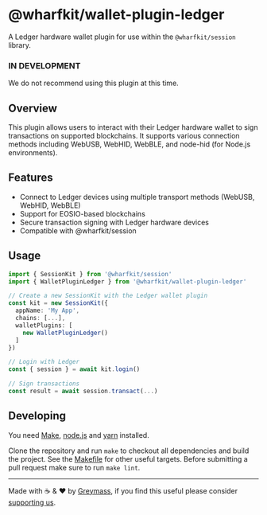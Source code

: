 # @wharfkit/wallet-plugin-ledger

A Ledger hardware wallet plugin for use within the `@wharfkit/session` library.

### IN DEVELOPMENT

We do not recommend using this plugin at this time.

## Overview

This plugin allows users to interact with their Ledger hardware wallet to sign transactions on supported blockchains. It supports various connection methods including WebUSB, WebHID, WebBLE, and node-hid (for Node.js environments).

## Features

- Connect to Ledger devices using multiple transport methods (WebUSB, WebHID, WebBLE)
- Support for EOSIO-based blockchains
- Secure transaction signing with Ledger hardware devices
- Compatible with @wharfkit/session

## Usage

```typescript
import { SessionKit } from '@wharfkit/session'
import { WalletPluginLedger } from '@wharfkit/wallet-plugin-ledger'

// Create a new SessionKit with the Ledger wallet plugin
const kit = new SessionKit({
  appName: 'My App',
  chains: [...],
  walletPlugins: [
    new WalletPluginLedger()
  ]
})

// Login with Ledger
const { session } = await kit.login()

// Sign transactions
const result = await session.transact(...)
```

## Developing

You need [Make](https://www.gnu.org/software/make/), [node.js](https://nodejs.org/en/) and [yarn](https://classic.yarnpkg.com/en/docs/install) installed.

Clone the repository and run `make` to checkout all dependencies and build the project. See the [Makefile](./Makefile) for other useful targets. Before submitting a pull request make sure to run `make lint`.

---

Made with ☕️ & ❤️ by [Greymass](https://greymass.com), if you find this useful please consider [supporting us](https://greymass.com/support-us).

